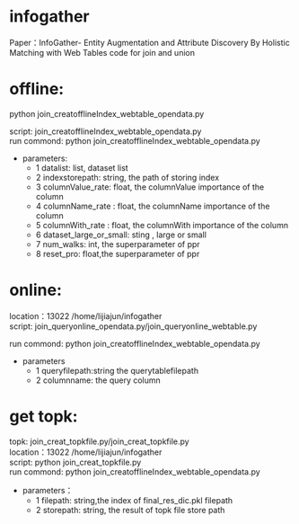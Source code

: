# infogather
Paper：InfoGather- Entity Augmentation and Attribute Discovery By Holistic Matching with Web Tables   code for join and union



# offline:
python join_creatofflineIndex_webtable_opendata.py 

script: join_creatofflineIndex_webtable_opendata.py  
run commond: python join_creatofflineIndex_webtable_opendata.py
* parameters:  
    * 1 datalist: list, dataset list   
    * 2 indexstorepath: string, the path of storing index  
    * 3 columnValue_rate: float, the columnValue importance of the column  
    * 4  columnName_rate :  float, the columnName importance of the column  
    * 5 columnWith_rate : float, the columnWith importance of the column  
    * 6 dataset_large_or_small: sting , large or small  
    * 7 num_walks: int, the superparameter of ppr  
    * 8 reset_pro: float,the superparameter of ppr  


# online:  

location：13022  /home/lijiajun/infogather    
script: join_queryonline_opendata.py/join_queryonline_webtable.py    

run commond: python join_creatofflineIndex_webtable_opendata.py  

* parameters  
  * 1 queryfilepath:string the querytablefilepath
  * 2 columnname: the query column  

# get topk:  

topk: join_creat_topkfile.py/join_creat_topkfile.py  
location：13022  /home/lijiajun/infogather  
script: python join_creat_topkfile.py  
run commond: python join_creatofflineIndex_webtable_opendata.py  
* parameters：  
  * 1 filepath: string,the index of final_res_dic.pkl filepath  
  * 2 storepath: string, the result of topk file store path  

